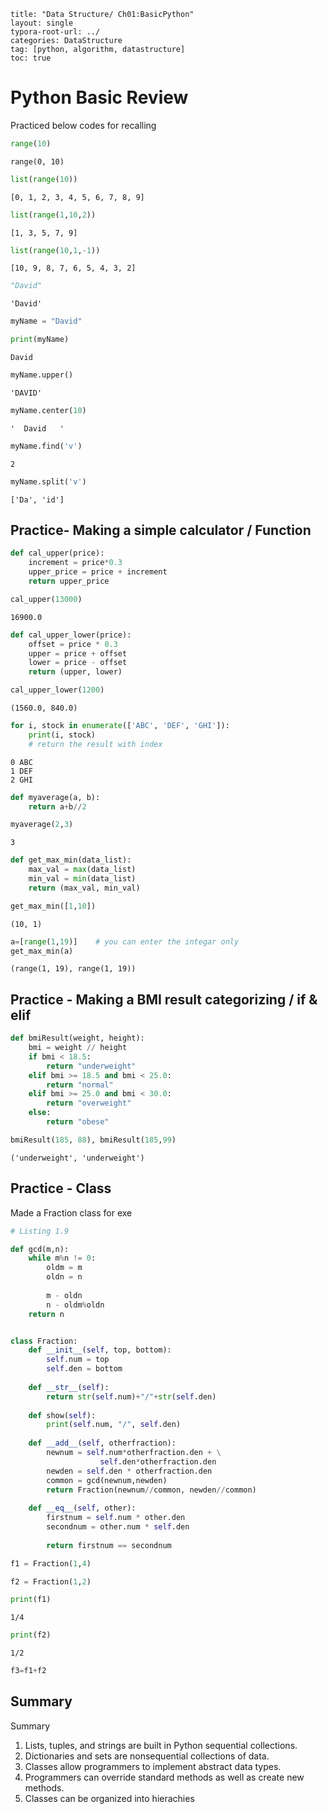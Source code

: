 ``` title: "Do It Algorithm & Data Structure Basic with Python- Chapter 01"
title: "Data Structure/ Ch01:BasicPython"
layout: single
typora-root-url: ../
categories: DataStructure
tag: [python, algorithm, datastructure]
toc: true
```



# Python Basic Review

Practiced below codes for recalling



```python
range(10)
```


    range(0, 10)


```python
list(range(10))
```


    [0, 1, 2, 3, 4, 5, 6, 7, 8, 9]


```python
list(range(1,10,2))
```


    [1, 3, 5, 7, 9]


```python
list(range(10,1,-1))
```


    [10, 9, 8, 7, 6, 5, 4, 3, 2]


```python
"David"
```


    'David'


```python
myName = "David"
```


```python
print(myName)
```

    David

```python
myName.upper()
```


    'DAVID'


```python
myName.center(10)
```


    '  David   '


```python
myName.find('v')
```


    2


```python
myName.split('v')
```


    ['Da', 'id']





##  Practice- Making a simple calculator / Function


```python
def cal_upper(price):
    increment = price*0.3
    upper_price = price + increment
    return upper_price
```


```python
cal_upper(13000)
```


    16900.0




```python
def cal_upper_lower(price):
    offset = price * 0.3
    upper = price + offset
    lower = price - offset
    return (upper, lower)
```


```python
cal_upper_lower(1200)
```


    (1560.0, 840.0)




```python
for i, stock in enumerate(['ABC', 'DEF', 'GHI']):
    print(i, stock)
    # return the result with index
```

    0 ABC
    1 DEF
    2 GHI



```python
def myaverage(a, b):
    return a+b//2

myaverage(2,3)
```


    3


```python
def get_max_min(data_list):
    max_val = max(data_list)
    min_val = min(data_list)
    return (max_val, min_val)
```


```python
get_max_min([1,10])

```


    (10, 1)


```python
a=[range(1,19)]    # you can enter the integar only
get_max_min(a)
```


    (range(1, 19), range(1, 19))





## Practice - Making a BMI result categorizing / if & elif


```python
def bmiResult(weight, height):
    bmi = weight // height
    if bmi < 18.5:
        return "underweight"
    elif bmi >= 18.5 and bmi < 25.0:
        return "normal"
    elif bmi >= 25.0 and bmi < 30.0:
        return "overweight"
    else:
        return "obese"
```


```python
bmiResult(185, 88), bmiResult(185,99)
```


    ('underweight', 'underweight')



## Practice - Class 

Made a Fraction class for exe


```python
# Listing 1.9

def gcd(m,n):
    while m%n != 0:
        oldm = m
        oldn = n
        
        m - oldn
        n - oldm%oldn
    return n


class Fraction:
    def __init__(self, top, bottom):
        self.num = top
        self.den = bottom
        
    def __str__(self):
        return str(self.num)+"/"+str(self.den)
    
    def show(self):
        print(self.num, "/", self.den)
        
    def __add__(self, otherfraction):
        newnum = self.num*otherfraction.den + \
                    self.den*otherfraction.den
        newden = self.den * otherfraction.den
        common = gcd(newnum,newden)
        return Fraction(newnum//common, newden//common)
    
    def __eq__(self, other): 
        firstnum = self.num * other.den
        secondnum = other.num * self.den
        
        return firstnum == secondnum
```


```python
f1 = Fraction(1,4)
```


```python
f2 = Fraction(1,2)
```


```python
print(f1)
```

    1/4

```python
print(f2)
```

    1/2

```python
f3=f1+f2
```



## Summary

Summary
1. Lists, tuples, and strings are built in Python sequential collections.
2. Dictionaries and sets are nonsequential collections of data.
3. Classes allow programmers to implement abstract data types.
4. Programmers can override standard methods as well as create new methods.
5. Classes can be organized into hierachies

